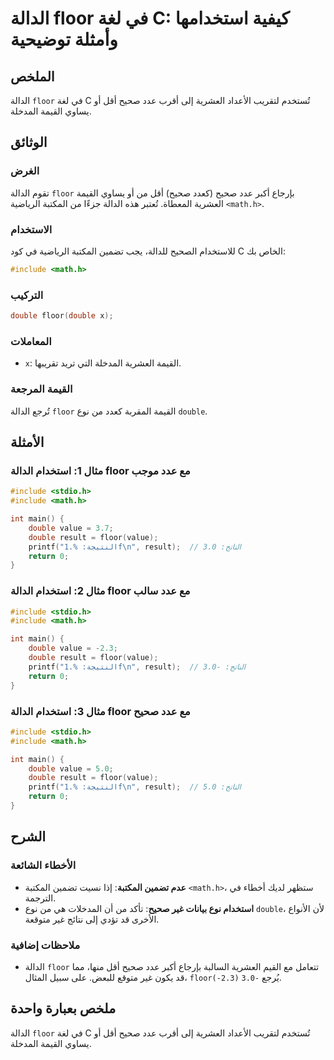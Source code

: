 <!--
Meta Description: # الدالة floor في لغة C: كيفية استخدامها وأمثلة توضيحية ## الملخص الدالة `floor` في لغة C تُستخدم لتقريب الأعداد العشرية إلى أقرب عدد صحيح أقل أو يساو...
Meta Keywords: floor, الدالة, double, عدد, صحيح
-->

# الدالة floor في لغة C: كيفية استخدامها وأمثلة توضيحية

## الملخص
الدالة `floor` في لغة C تُستخدم لتقريب الأعداد العشرية إلى أقرب عدد صحيح أقل أو يساوي القيمة المدخلة.

## الوثائق
### الغرض
تقوم الدالة `floor` بإرجاع أكبر عدد صحيح (كعدد صحيح) أقل من أو يساوي القيمة العشرية المعطاة. تُعتبر هذه الدالة جزءًا من المكتبة الرياضية `<math.h>`.

### الاستخدام
للاستخدام الصحيح للدالة، يجب تضمين المكتبة الرياضية في كود C الخاص بك:

```c
#include <math.h>
```

### التركيب
```c
double floor(double x);
```

### المعاملات
- `x`: القيمة العشرية المدخلة التي تريد تقريبها.

### القيمة المرجعة
تُرجع الدالة `floor` القيمة المقربة كعدد من نوع `double`.

## الأمثلة
### مثال 1: استخدام الدالة floor مع عدد موجب
```c
#include <stdio.h>
#include <math.h>

int main() {
    double value = 3.7;
    double result = floor(value);
    printf("النتيجة: %.1f\n", result);  // الناتج: 3.0
    return 0;
}
```

### مثال 2: استخدام الدالة floor مع عدد سالب
```c
#include <stdio.h>
#include <math.h>

int main() {
    double value = -2.3;
    double result = floor(value);
    printf("النتيجة: %.1f\n", result);  // الناتج: -3.0
    return 0;
}
```

### مثال 3: استخدام الدالة floor مع عدد صحيح
```c
#include <stdio.h>
#include <math.h>

int main() {
    double value = 5.0;
    double result = floor(value);
    printf("النتيجة: %.1f\n", result);  // الناتج: 5.0
    return 0;
}
```

## الشرح
### الأخطاء الشائعة
- **عدم تضمين المكتبة**: إذا نسيت تضمين المكتبة `<math.h>`، ستظهر لديك أخطاء في الترجمة.
- **استخدام نوع بيانات غير صحيح**: تأكد من أن المدخلات هي من نوع `double`، لأن الأنواع الأخرى قد تؤدي إلى نتائج غير متوقعة.

### ملاحظات إضافية
- الدالة `floor` تتعامل مع القيم العشرية السالبة بإرجاع أكبر عدد صحيح أقل منها، مما قد يكون غير متوقع للبعض. على سبيل المثال، `floor(-2.3)` يُرجع `-3.0`.

## ملخص بعبارة واحدة
الدالة `floor` في لغة C تُستخدم لتقريب الأعداد العشرية إلى أقرب عدد صحيح أقل أو يساوي القيمة المدخلة.